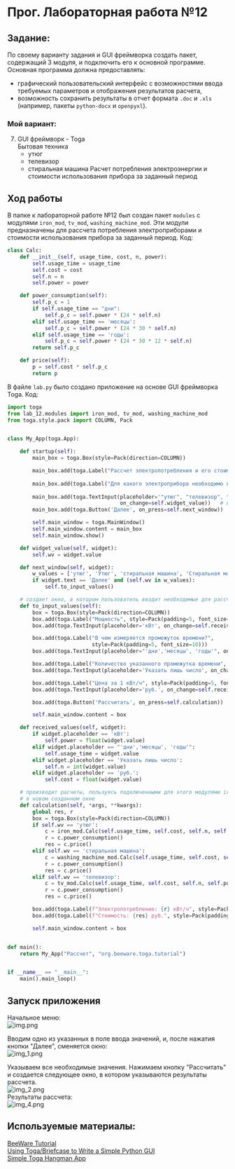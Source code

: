 # Прог. Лабораторная работа №12
## Задание:
По своему варианту задания и GUI фреймворка создать пакет, содержащий 3 модуля, и подключить его к основной программе. 
Основная программа должна предоставлять:  
  - графический пользовательский интерфейс с возможностями ввода требуемых параметров и отображения результатов расчета,
  - возможность сохранить результаты в отчет формата ```.doc``` и ```.xls``` (например, пакеты ```python-docx``` и ```openpyxl```).

### Мой вариант:   

7. GUI фреймворк - Toga    
   Бытовая техника
   - утюг
   - телевизор
   - стиральная машина
     Расчет потребления электроэнергии и стоимости использования прибора за заданный период

## Ход работы
В папке к лабораторной работе №12 был создан пакет ```modules``` с модулями ```iron_mod```, ```tv_mod```, ```washing_machine_mod```.
Эти модули предназначены для рассчета потребления электроприборами и стоимости использования прибора за
заданный период. Код:

```Python
class Calc:
    def __init__(self, usage_time, cost, n, power):
        self.usage_time = usage_time
        self.cost = cost
        self.n = n
        self.power = power

    def power_consumption(self):
        self.p_c = 1
        if self.usage_time == "дни":
            self.p_c = self.power * (24 * self.n)
        elif self.usage_time == 'месяцы':
            self.p_c = self.power * (24 * 30 * self.n)
        elif self.usage_time == 'годы':
            self.p_c = self.power * (24 * 30 * 12 * self.n)
        return self.p_c

    def price(self):
        p = self.cost * self.p_c
        return p
```

В файле ```lab.py``` было создано приложение на основе GUI фреймворка Toga. Код:    

```Python
import toga
from lab_12.modules import iron_mod, tv_mod, washing_machine_mod
from toga.style.pack import COLUMN, Pack


class My_App(toga.App):

    def startup(self):
        main_box = toga.Box(style=Pack(direction=COLUMN))

        main_box.add(toga.Label("Рассчет электропотребления и его стоимости", style=Pack(padding=5, text_align='center',
                                                                                         font_size=20)))
        main_box.add(toga.Label("Для какого электроприбора необходимо произвести рассчеты?", style=Pack(padding=5,
                                                                                                        font_size=12)))
        main_box.add(toga.TextInput(placeholder='"утюг", "телевизор", "стиральная машина"',
                                    on_change=self.widget_value))   # введенное слово принимает функция widget_value
        main_box.add(toga.Button('Далее', on_press=self.next_window))  # при нажатии кнопки вызывается функция next_window

        self.main_window = toga.MainWindow()
        self.main_window.content = main_box
        self.main_window.show()

    def widget_value(self, widget):
        self.wv = widget.value

    def next_window(self, widget):
        w_values = ['утюг', 'Утюг', 'стиральная машина', 'Стиральная машина', 'телевизор', 'Телевизор']
        if widget.text == 'Далее' and (self.wv in w_values):
            self.to_input_values()

    # создает окно, в котором пользователь вводит необходимые для рассчета данные, их получает функция received_values
    def to_input_values(self):
        box = toga.Box(style=Pack(direction=COLUMN))
        box.add(toga.Label("Мощность", style=Pack(padding=5, font_size=10)))
        box.add(toga.TextInput(placeholder='кВт', on_change=self.received_values))

        box.add(toga.Label("В чем измеряется промежуток времени?",
                           style=Pack(padding=5, font_size=10)))
        box.add(toga.TextInput(placeholder="'дни','месяцы', 'годы'", on_change=self.received_values))

        box.add(toga.Label("Количество указанного промежутка времени", style=Pack(padding=5, font_size=10)))
        box.add(toga.TextInput(placeholder='Указать лишь число', on_change=self.received_values))

        box.add(toga.Label("Цена за 1 кВт/ч", style=Pack(padding=5, font_size=10)))
        box.add(toga.TextInput(placeholder='руб.', on_change=self.received_values))

        box.add(toga.Button('Рассчитать', on_press=self.calculation))

        self.main_window.content = box

    def received_values(self, widget):
        if widget.placeholder == 'кВт':
            self.power = float(widget.value)
        elif widget.placeholder == "'дни','месяцы', 'годы'":
            self.usage_time = widget.value
        elif widget.placeholder == 'Указать лишь число':
            self.n = int(widget.value)
        elif widget.placeholder == 'руб.':
            self.cost = float(widget.value)

    # производит расчеты, пользуясь подключенными для этого модулями iron_mod, tv_mod, washing_machine_mod выводит их
    # в новом созданном окне
    def calculation(self, *args, **kwargs):
        global res, r
        box = toga.Box(style=Pack(direction=COLUMN))
        if self.wv == 'утюг':
            c = iron_mod.Calc(self.usage_time, self.cost, self.n, self.power)
            r = c.power_consumption()
            res = c.price()
        elif self.wv == 'стиральная машина':
            c = washing_machine_mod.Calc(self.usage_time, self.cost, self.n, self.power)
            r = c.power_consumption()
            res = c.price()
        elif self.wv == 'телевизор':
            c = tv_mod.Calc(self.usage_time, self.cost, self.n, self.power)
            r = c.power_consumption()
            res = c.price()

        box.add(toga.Label(f"Электропотребление: {r} кВт/ч", style=Pack(padding=5, font_size=14)))
        box.add(toga.Label(f"Стоимость: {res} руб.", style=Pack(padding=5, font_size=14)))

        self.main_window.content = box


def main():
    return My_App("Рассчет", "org.beeware.toga.tutorial")


if __name__ == "__main__":
    main().main_loop()
```
## Запуск приложения

Начальное меню:    
![img.png](img.png)   

Вводим одно из указанных в поле ввода значений, и, после нажатия кнопки "Далее", сменяется окно:   
![img_1.png](img_1.png)   
   
Указываем все необходимые значения. Нажимаем кнопку "Рассчитать" и создается следующее окно, 
в котором указываются результаты рассчета.   
![img_2.png](img_2.png)       
Результаты рассчета:  
![img_4.png](img_4.png)

## Используемые материалы: 
[BeeWare Tutorial](https://docs.beeware.org/en/latest/index.html)   
[Using Toga/Briefcase to Write a Simple Python GUI](https://www.depotanalytics.co/post/using-toga-briefcase-to-write-a-simple-python-gui)   
[Simple Toga Hangman App](https://github.com/Depot-Analytics/toga-hangman)  
